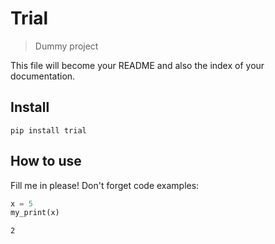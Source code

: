 # Trial
> Dummy project


This file will become your README and also the index of your documentation.

## Install

`pip install trial`

## How to use

Fill me in please! Don't forget code examples:

```python
x = 5
my_print(x)
```




    2


